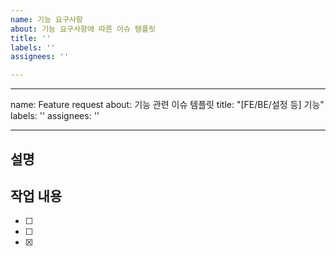 ```yaml
---
name: 기능 요구사항
about: 기능 요구사항에 따른 이슈 템플릿
title: ''
labels: ''
assignees: ''

---
```


---
name: Feature request
about: 기능 관련 이슈 템플릿
title: "[FE/BE/설정 등] 기능"
labels: ''
assignees: ''

---

## 설명
<!-- 기능에 대한 설명-->

## 작업 내용
- [ ] <!-- A 기능 개발 -->
- [ ] <!-- B 기능 개발 -->
- [x] <!-- C 기능 개발 -->
